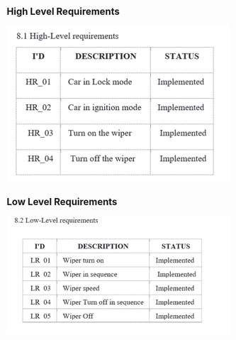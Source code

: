 
## High Level Requirements
![HL](https://github.com/vatsal26/M3_WiperControlSystem/blob/main/1_Requirements/HL.png)

## Low Level Requirements
![LL](https://github.com/vatsal26/M3_WiperControlSystem/blob/main/1_Requirements/LL.png)
